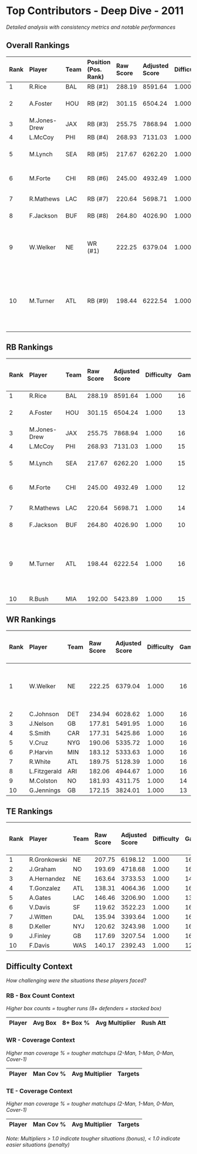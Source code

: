 # Top Contributors - Deep Dive - 2011

*Detailed analysis with consistency metrics and notable performances*

## Overall Rankings

| Rank | Player       | Team | Position (Pos. Rank) | Raw Score | Adjusted Score | Difficulty | Games | Avg/Game | Typical | Consistency | Floor | Ceiling | Peak   | Trend      | Notable Games                               |
| :----| :------------| :----| :--------------------| :---------| :--------------| :----------| :-----| :--------| :-------| :-----------| :-----| :-------| :------| :----------| :-------------------------------------------|
| 1    | R.Rice       | BAL  | RB (#1)              | 288.19    | 8591.64        | 1.000      | 16    | 536.98   | 503.16  | 8/1/7       | 401.4 | 650.0   | 747.86 | Stable     |                                             |
| 2    | A.Foster     | HOU  | RB (#2)              | 301.15    | 6504.24        | 1.000      | 13    | 500.33   | 524.02  | 5/1/7       | 444.1 | 598.0   | 827.03 | Stable     | Wk 7 (vs TEN)                               |
| 3    | M.Jones-Drew | JAX  | RB (#3)              | 255.75    | 7868.94        | 1.000      | 16    | 491.81   | 490.89  | 8/2/6       | 396.0 | 595.1   | 903.68 | Increasing | Wk 14 (vs TB)                               |
| 4    | L.McCoy      | PHI  | RB (#4)              | 268.93    | 7131.03        | 1.000      | 15    | 475.40   | 503.88  | 6/5/4       | 435.1 | 561.0   | 623.83 | Decreasing |                                             |
| 5    | M.Lynch      | SEA  | RB (#5)              | 217.67    | 6262.20        | 1.000      | 15    | 417.48   | 465.06  | 6/4/5       | 299.5 | 533.7   | 713.85 | Increasing | Wk 10 (vs BAL)                              |
| 6    | M.Forte      | CHI  | RB (#6)              | 245.00    | 4932.49        | 1.000      | 12    | 411.04   | 396.25  | 6/0/6       | 335.7 | 490.1   | 833.44 | Decreasing | Wk 4 (vs CAR)                               |
| 7    | R.Mathews    | LAC  | RB (#7)              | 220.64    | 5698.71        | 1.000      | 14    | 407.05   | 411.51  | 5/4/5       | 307.2 | 518.1   | 694.50 | Stable     | Wk 3 (vs KC)                                |
| 8    | F.Jackson    | BUF  | RB (#8)              | 264.80    | 4026.90        | 1.000      | 10    | 402.69   | 426.83  | 4/0/6       | 283.6 | 510.5   | 709.52 | Decreasing | Wk 5 (vs PHI)                               |
| 9    | W.Welker     | NE   | WR (#1)              | 222.25    | 6379.04        | 1.000      | 16    | 398.69   | 380.57  | 8/1/7       | 230.0 | 479.1   | 934.49 | Decreasing | Wk 3 (vs BUF), Wk 1 (vs MIA)                |
| 10   | M.Turner     | ATL  | RB (#9)              | 198.44    | 6222.54        | 1.000      | 16    | 388.91   | 343.78  | 8/1/7       | 284.6 | 452.8   | 745.31 | Decreasing | Wk 6 (vs CAR), Wk 2 (vs PHI), Wk 17 (vs TB) |

## RB Rankings

| Rank | Player       | Team | Raw Score | Adjusted Score | Difficulty | Games | Avg/Game | Typical | Consistency | Floor | Ceiling | Peak   | Trend      | Notable Games (>150% Typical)               |
| :----| :------------| :----| :---------| :--------------| :----------| :-----| :--------| :-------| :-----------| :-----| :-------| :------| :----------| :-------------------------------------------|
| 1    | R.Rice       | BAL  | 288.19    | 8591.64        | 1.000      | 16    | 536.98   | 503.16  | 8/1/7       | 401.4 | 650.0   | 747.86 | Stable     |                                             |
| 2    | A.Foster     | HOU  | 301.15    | 6504.24        | 1.000      | 13    | 500.33   | 524.02  | 5/1/7       | 444.1 | 598.0   | 827.03 | Stable     | Wk 7 (vs TEN)                               |
| 3    | M.Jones-Drew | JAX  | 255.75    | 7868.94        | 1.000      | 16    | 491.81   | 490.89  | 8/2/6       | 396.0 | 595.1   | 903.68 | Increasing | Wk 14 (vs TB)                               |
| 4    | L.McCoy      | PHI  | 268.93    | 7131.03        | 1.000      | 15    | 475.40   | 503.88  | 6/5/4       | 435.1 | 561.0   | 623.83 | Decreasing |                                             |
| 5    | M.Lynch      | SEA  | 217.67    | 6262.20        | 1.000      | 15    | 417.48   | 465.06  | 6/4/5       | 299.5 | 533.7   | 713.85 | Increasing | Wk 10 (vs BAL)                              |
| 6    | M.Forte      | CHI  | 245.00    | 4932.49        | 1.000      | 12    | 411.04   | 396.25  | 6/0/6       | 335.7 | 490.1   | 833.44 | Decreasing | Wk 4 (vs CAR)                               |
| 7    | R.Mathews    | LAC  | 220.64    | 5698.71        | 1.000      | 14    | 407.05   | 411.51  | 5/4/5       | 307.2 | 518.1   | 694.50 | Stable     | Wk 3 (vs KC)                                |
| 8    | F.Jackson    | BUF  | 264.80    | 4026.90        | 1.000      | 10    | 402.69   | 426.83  | 4/0/6       | 283.6 | 510.5   | 709.52 | Decreasing | Wk 5 (vs PHI)                               |
| 9    | M.Turner     | ATL  | 198.44    | 6222.54        | 1.000      | 16    | 388.91   | 343.78  | 8/1/7       | 284.6 | 452.8   | 745.31 | Decreasing | Wk 6 (vs CAR), Wk 2 (vs PHI), Wk 17 (vs TB) |
| 10   | R.Bush       | MIA  | 192.00    | 5423.89        | 1.000      | 15    | 361.59   | 376.27  | 7/2/6       | 249.5 | 430.3   | 685.48 | Increasing |                                             |

## WR Rankings

| Rank | Player       | Team | Raw Score | Adjusted Score | Difficulty | Games | Avg/Game | Typical | Consistency | Floor | Ceiling | Peak   | Trend      | Notable Games (>150% Typical) |
| :----| :------------| :----| :---------| :--------------| :----------| :-----| :--------| :-------| :-----------| :-----| :-------| :------| :----------| :-----------------------------|
| 1    | W.Welker     | NE   | 222.25    | 6379.04        | 1.000      | 16    | 398.69   | 380.57  | 8/1/7       | 230.0 | 479.1   | 934.49 | Decreasing | Wk 3 (vs BUF), Wk 1 (vs MIA)  |
| 2    | C.Johnson    | DET  | 234.94    | 6028.62        | 1.000      | 16    | 376.79   | 357.75  | 7/0/9       | 247.3 | 455.6   | 812.88 | Decreasing |                               |
| 3    | J.Nelson     | GB   | 177.81    | 5491.95        | 1.000      | 16    | 343.25   | 300.94  | 8/1/7       | 194.2 | 401.4   | 870.51 | Stable     |                               |
| 4    | S.Smith      | CAR  | 177.31    | 5425.86        | 1.000      | 16    | 339.12   | 338.88  | 8/3/5       | 233.8 | 471.8   | 698.39 | Decreasing |                               |
| 5    | V.Cruz       | NYG  | 190.06    | 5335.72        | 1.000      | 16    | 333.48   | 363.45  | 7/1/8       | 281.5 | 448.8   | 589.43 | Increasing |                               |
| 6    | P.Harvin     | MIN  | 183.12    | 5333.63        | 1.000      | 16    | 333.35   | 351.80  | 8/2/6       | 212.8 | 425.3   | 691.26 | Increasing |                               |
| 7    | R.White      | ATL  | 189.75    | 5128.39        | 1.000      | 16    | 320.52   | 322.25  | 8/2/6       | 220.7 | 395.9   | 509.23 | Increasing |                               |
| 8    | L.Fitzgerald | ARI  | 182.06    | 4944.67        | 1.000      | 16    | 309.04   | 256.12  | 8/1/7       | 196.9 | 371.3   | 588.92 | Stable     |                               |
| 9    | M.Colston    | NO   | 181.93    | 4311.75        | 1.000      | 14    | 307.98   | 285.05  | 4/1/9       | 195.3 | 407.4   | 615.66 | Increasing |                               |
| 10   | G.Jennings   | GB   | 172.15    | 3824.01        | 1.000      | 13    | 294.15   | 320.28  | 5/1/7       | 219.3 | 384.7   | 537.83 | Stable     |                               |

## TE Rankings

| Rank | Player       | Team | Raw Score | Adjusted Score | Difficulty | Games | Avg/Game | Typical | Consistency | Floor | Ceiling | Peak   | Trend      | Notable Games (>150% Typical) |
| :----| :------------| :----| :---------| :--------------| :----------| :-----| :--------| :-------| :-----------| :-----| :-------| :------| :----------| :-----------------------------|
| 1    | R.Gronkowski | NE   | 207.75    | 6198.12        | 1.000      | 16    | 387.38   | 414.90  | 8/1/7       | 286.9 | 502.7   | 666.22 | Increasing |                               |
| 2    | J.Graham     | NO   | 193.69    | 4718.68        | 1.000      | 16    | 294.92   | 291.67  | 6/2/8       | 235.6 | 350.6   | 508.63 | Stable     |                               |
| 3    | A.Hernandez  | NE   | 163.64    | 3733.53        | 1.000      | 14    | 266.68   | 221.10  | 6/0/8       | 163.2 | 383.3   | 525.67 | Stable     |                               |
| 4    | T.Gonzalez   | ATL  | 138.31    | 4064.36        | 1.000      | 16    | 254.02   | 249.81  | 8/1/7       | 196.4 | 322.6   | 516.37 | Increasing |                               |
| 5    | A.Gates      | LAC  | 146.46    | 3206.90        | 1.000      | 13    | 246.68   | 280.60  | 6/1/6       | 195.4 | 310.3   | 424.79 | Stable     |                               |
| 6    | V.Davis      | SF   | 119.62    | 3522.23        | 1.000      | 16    | 220.14   | 219.54  | 8/2/6       | 150.1 | 258.2   | 382.86 | Stable     |                               |
| 7    | J.Witten     | DAL  | 135.94    | 3393.64        | 1.000      | 16    | 212.10   | 206.34  | 6/2/8       | 152.7 | 267.0   | 384.52 | Decreasing |                               |
| 8    | D.Keller     | NYJ  | 120.62    | 3243.98        | 1.000      | 16    | 202.75   | 185.86  | 8/2/6       | 124.8 | 298.2   | 386.83 | Stable     |                               |
| 9    | J.Finley     | GB   | 117.69    | 3207.54        | 1.000      | 16    | 200.47   | 173.44  | 8/0/8       | 121.0 | 231.4   | 547.54 | Stable     |                               |
| 10   | F.Davis      | WAS  | 140.17    | 2392.43        | 1.000      | 12    | 199.37   | 215.65  | 4/1/7       | 124.8 | 246.6   | 401.87 | Stable     |                               |

## Difficulty Context

*How challenging were the situations these players faced?*

### RB - Box Count Context

*Higher box counts = tougher runs (8+ defenders = stacked box)*

| Player | Avg Box | 8+ Box % | Avg Multiplier | Rush Att |
| :------| :-------| :--------| :--------------| :--------|

### WR - Coverage Context

*Higher man coverage % = tougher matchups (2-Man, 1-Man, 0-Man, Cover-1)*

| Player | Man Cov % | Avg Multiplier | Targets |
| :------| :---------| :--------------| :-------|

### TE - Coverage Context

*Higher man coverage % = tougher matchups (2-Man, 1-Man, 0-Man, Cover-1)*

| Player | Man Cov % | Avg Multiplier | Targets |
| :------| :---------| :--------------| :-------|

*Note: Multipliers > 1.0 indicate tougher situations (bonus), < 1.0 indicate easier situations (penalty)*

